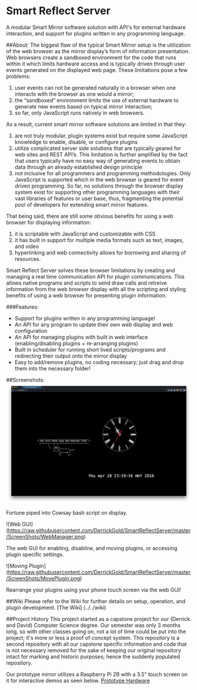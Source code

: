 # Smart Reflect Server
A modular Smart Mirror software solution with API's for external hardware interaction, and support for plugins written in any programming language.


##About:
The biggest flaw of the typical Smart Mirror setup is the utilization of the web browser as the mirror display’s form of information presentation. Web browsers create a sandboxed environment for the code that runs within it which limits hardware access and is typically driven through user events generated on the displayed web page. These limitations pose a few problems: 
  1. user events can not be generated naturally in a browser when one interacts with the browser as one would a mirror; 
  2. the “sandboxed” environment limits the use of external hardware to generate new events based on typical mirror interaction; 
  3. so far, only JavaScript runs natively in web browsers. 

As a result, current smart mirror software solutions are limited in that they: 
  1. are not truly modular, plugin systems exist but require some JavaScript knowledge to enable, disable, or configure plugins 
  2. utilize complicated server side solutions that are typically geared for web sites and REST API’s. This limitation is further amplified by the fact that users typically have no easy way of generating events to obtain data through an already established design principle
  3. not inclusive for all programmers and programming methodologies. Only JavaScript is supported which in the web browser is geared for event driven programming. So far, no solutions through the browser display system  exist for supporting other programming languages with their vast libraries of features or user base, thus, fragmenting the potential pool of developers for extending smart mirror features.

That being said, there are still some obvious benefits for using a web browser for displaying information:
  1. it is scriptable with JavaScript and customizable with CSS
  2. it has built in support for multiple media formats such as text, images, and video 
  3. hyperlinking and web connectivity allows for borrowing and sharing of resources.

Smart Reflect Server solves these browser limitations by creating and managing a real time communication API for plugin communications. This allows native programs and scripts to send draw calls and retreive information from the web browser display with all the scripting and styling benefits of using a web browser for presenting plugin information.

###Features:
* Support for plugins written in any programming language! 
* An API for any program to update their own web display and web configuration
* An API for managing plugins with built in web interface (enabling/disabling plugins + re-arranging plugins) 
* Built in scheduler for running short lived scripts/programs and redirecting their output onto the mirror display
* Easy to add/remove plugins, no coding necessary; just drag and drop them into the necessary folder!

##Screenshots:
![Mirror display](https://raw.githubusercontent.com/DerrickGold/SmartReflectServer/master/ScreenShots/Display.png)

Fortune piped into Cowsay bash script on display. 

![Web GUI] (https://raw.githubusercontent.com/DerrickGold/SmartReflectServer/master/ScreenShots/WebManager.png)

The web GUI for enabling, disabline, and moving plugins, or accessing plugin specific settings.

![Moving Plugin] (https://raw.githubusercontent.com/DerrickGold/SmartReflectServer/master/ScreenShots/MovePlugin.png)

Rearrange your plugins using your phone touch screen via the web GUI!

##Wiki
Please refer to the Wiki for further details on setup, operation, and plugin development.
[The Wiki] (../../wiki)

##Project History
This project started as a capstone project for our (Derrick and David) Computer Science degree. Our semester was only 3 months long, so with other classes going on, not a lot of time could be put into the project; it's more or less a proof of concept system. This repository is a second repository with all our capstone specific information and code that is not necessary removed for the sake of keeping our original repository intact for marking and historic purposes; hence the suddenly populated repository.

Our prototype mirror utilizes a Raspberry Pi 2B with a 3.5" touch screen on it for interactive demos as seen below.
[Prototype Hardware](https://raw.githubusercontent.com/DerrickGold/SmartReflectServer/master/ScreenShots/Prototype.jpg)


